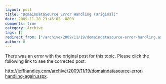 ```yaml
---
layout: post
title: "DomainDataSource Error Handling (Original)"
date: 2009-11-20 23:46:02 -0800
comments: true
category: Archive
tags: []
redirect_from: ["/archive/2009/11/19/domaindatasource-error-handling.aspx"]
author: 0
---
```

<!-- more -->
There was an error with the original post for this topic.  Please click the following link to see the corrected post:

<a href="http://jeffhandley.com/archive/2009/11/19/domaindatasource-error-handling-again.aspx">http://jeffhandley.com/archive/2009/11/19/domaindatasource-error-handling-again.aspx</a>.


